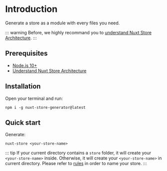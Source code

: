 # Introduction

Generate a store as a module with every files you need.

::: warning
Before, we highly recommand you to [understand Nuxt Store Architecture](https://nuxtjs.org/docs/2.x/directory-structure/store).
:::

## Prerequisites

* [Node.js 10+](https://nodejs.org/en/)
* [Understand Nuxt Store Architecture](https://nuxtjs.org/docs/2.x/directory-structure/store)

## Installation

Open your terminal and run:

```
npm i -g nuxt-store-generator@latest
```

## Quick start

Generate:

```
nuxt-store <your-store-name>
```

::: tip
If your current directory contains a `store` folder, it will create your `<your-store-name>` inside. Otherwise, it will create your `<your-store-name>` in current directory.
Please refer to [rules](/rules/) in order to name your store.
:::

